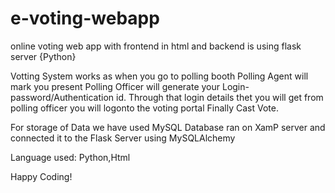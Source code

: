 # e-voting-webapp
online voting web app with frontend in html and backend is using flask server {Python} 


Votting System works as when you go to polling booth 
Polling Agent will mark you present
Polling Officer will generate your Login-password/Authentication id.
Through that login details thet you will get from polling officer you will logonto the voting portal
Finally Cast Vote.


For storage of Data we have used MySQL Database ran on XamP server and connected it to the Flask Server using MySQLAlchemy

Language used: Python,Html

Happy Coding!
